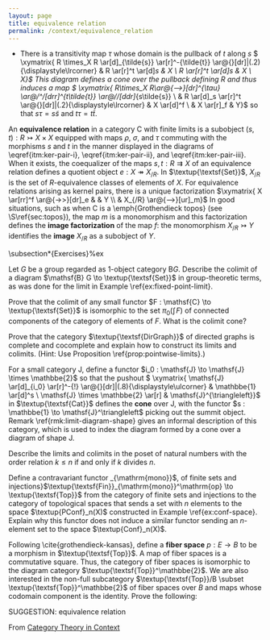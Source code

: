 ```yaml
---
layout: page
title: equivalence relation
permalink: /context/equivalence_relation
---
```

-  There is a transitivity map $\tau$ whose domain is the pullback of $t$ along $s$
$ \xymatrix{ R \times_X R \ar[d]_{\tilde{s}} \ar[r]^-{\tilde{t}} \ar@{}[dr]|(.2){\displaystyle\lrcorner} & R \ar[r]^t \ar[d]_s & X \\ R \ar[r]^t \ar[d]_s & X \\ X}$  This diagram defines a cone over the pullback defining $R$ and thus induces a map
$ \xymatrix{ R\times_X R\ar@{-->}[dr]^{\tau} \ar@/^/[drr]^{t\tilde{t}} \ar@/_/[ddr]_{s\tilde{s}}  \\ & R \ar[d]_s \ar[r]^t \ar@{}[dr]|(.2){\displaystyle\lrcorner} & X \ar[d]^f \\ & X \ar[r]_f & Y}$ so that $s\tau = s \tilde{s}$ and $t \tau = t\tilde{t}$.

An  **equivalence relation** in a category $\mathsf{C}$ with finite limits is a subobject $(s,t) : R \rightarrowtail X \times X$ equipped with maps $\rho$, $\sigma$, and $\tau$ commuting with the morphisms $s$ and $t$ in the manner displayed in the diagrams of \eqref{itm:ker-pair-i}, \eqref{itm:ker-pair-ii}, and \eqref{itm:ker-pair-iii}. When it exists, the coequalizer of the maps $s,t : R \rightrightarrows X$ of an equivalence relation defines a quotient object $e : X \twoheadrightarrow X_{/R}$. In $\textup{\textsf{Set}}$, $X_{/R}$ is the set of $R$-equivalence classes of elements of $X$. For equivalence relations arising as kernel pairs, there is a unique factorization
$\xymatrix{ X \ar[rr]^f \ar@{->>}[dr]_e & & Y \\ & X_{/R} \ar@{-->}[ur]_m}$ In good situations, such as when $\mathsf{C}$ is a  \emph{Grothendieck topos} (see \S\ref{sec:topos}), the map $m$ is a monomorphism and this factorization defines the **image factorization** of the map $f$: the monomorphism $X_{/R} \rightarrowtail Y$ identifies the **image** $X_{/R}$ as a subobject of $Y$.




\subsection*{Exercises}%ex

 Let $G$ be a group regarded as 1-object category $\mathsf{B} G$. Describe the colimit of  a diagram $\mathsf{B} G \to \textup{\textsf{Set}}$ in group-theoretic terms, as was done for the limit in Example \ref{ex:fixed-point-limit}.


 Prove that the colimit of any small functor $F : \mathsf{C} \to \textup{\textsf{Set}}$ is isomorphic to the set $\pi_0 (\textstyle{\int}\!{F})$ of connected components of the category of elements of $F$. What is the colimit cone?



 Prove that the category $\textup{\textsf{DirGraph}}$ of directed graphs is complete and cocomplete and explain how to construct its limits and colimits. (Hint: Use Proposition \ref{prop:pointwise-limits}.)


 For a small category $\mathsf{J}$, define a functor $i_0 : \mathsf{J} \to \mathsf{J} \times \mathbbe{2}$ so that the pushout
$ \xymatrix{ \mathsf{J} \ar[d]_{i_0} \ar[r]^-{!} \ar@{}[dr]|(.8){\displaystyle\ulcorner} & \mathbbe{1} \ar[d]^s \\ \mathsf{J} \times \mathbbe{2} \ar[r] & \mathsf{J}^{\triangleleft}}$ in $\textup{\textsf{Cat}}$ defines the **cone** over $\mathsf{J}$, with the functor $s : \mathbbe{1} \to \mathsf{J}^\triangleleft$ picking out the summit object. Remark \ref{rmk:limit-diagram-shape} gives an informal description of this category, which is used to index the diagram formed by a cone over a diagram of shape $\mathsf{J}$.



Describe the limits and colimits in the poset of natural numbers with the order relation $k \leq n$ if and only if $k$ divides $n$.


 Define a contravariant functor _{\mathrm{mono}}$, of finite sets and injections}$\textup{\textsf{Fin}}_{\mathrm{mono}}^\mathrm{op} \to \textup{\textsf{Top}}$ from the category of finite sets and injections to the category of topological spaces that sends a set with $n$ elements to the space $\textup{PConf}_n(X)$ constructed in Example \ref{ex:conf-space}. Explain why this functor does not induce a similar functor sending an $n$-element set to the space $\textup{Conf}_n(X)$.



 Following \cite{grothendieck-kansas}, define a **fiber space** $p : E \to B$ to be a morphism in $\textup{\textsf{Top}}$.  A map of fiber spaces is a commutative square. Thus, the category of fiber spaces is isomorphic to the diagram category $\textup{\textsf{Top}}^\mathbbe{2}$. We are also interested in the non-full subcategory $\textup{\textsf{Top}}/B \subset \textup{\textsf{Top}}^\mathbbe{2}$ of fiber spaces over $B$ and maps whose codomain component is the identity. Prove the following:


SUGGESTION: equivalence relation

From [Category Theory in Context](https://mathgloss.github.io/MathGloss/context.html)